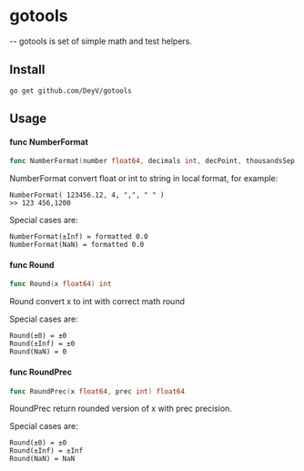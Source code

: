# gotools
--
gotools is set of simple math and test helpers.

## Install
	go get github.com/DeyV/gotools

## Usage

#### func  NumberFormat

```go
func NumberFormat(number float64, decimals int, decPoint, thousandsSep string) string
```
NumberFormat convert float or int to string in local format, for example:

    NumberFormat( 123456.12, 4, ",", " " )
    >> 123 456,1200

Special cases are:

    NumberFormat(±Inf) = formatted 0.0
    NumberFormat(NaN) = formatted 0.0

#### func  Round

```go
func Round(x float64) int
```
Round convert x to int with correct math round

Special cases are:

    Round(±0) = ±0
    Round(±Inf) = ±0
    Round(NaN) = 0

#### func  RoundPrec

```go
func RoundPrec(x float64, prec int) float64
```
RoundPrec return rounded version of x with prec precision.

Special cases are:

    Round(±0) = ±0
    Round(±Inf) = ±Inf
    Round(NaN) = NaN
